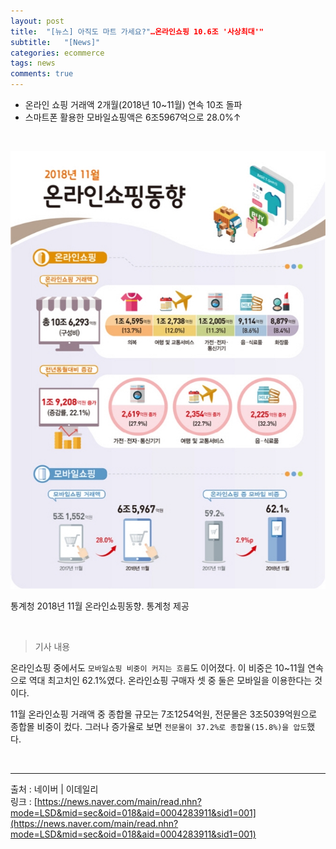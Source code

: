 ```yaml
---
layout: post
title:  "[뉴스] 아직도 마트 가세요?"…온라인쇼핑 10.6조 '사상최대'"
subtitle:   "[News]"
categories: ecommerce
tags: news
comments: true
---
```


- 온라인 쇼핑 거래액 2개월(2018년 10~11월) 연속 10조 돌파  
- 스마트폰 활용한 모바일쇼핑액은 6조5967억으로 28.0%↑

<br>


[![news_20190102-s1](/assets/img/devlog/201901/news_20190102.jpg)]()

통계청 2018년 11월 온라인쇼핑동향. 통계청 제공

<br>


> 기사 내용

온라인쇼핑 중에서도 `모바일쇼핑 비중이 커지는 흐름`도 이어졌다. 이 비중은 10~11월 연속으로 역대 최고치인 62.1%였다. 온라인쇼핑 구매자 셋 중 둘은 모바일을 이용한다는 것이다.  

11월 온라인쇼핑 거래액 중 종합몰 규모는 7조1254억원, 전문몰은 3조5039억원으로 종합몰 비중이 컸다. 그러나 증가율로 보면 `전문몰이 37.2%로 종합몰(15.8%)을 압도`했다.

<br>


---
출처 : 네이버 | 이데일리  
링크 : [https://news.naver.com/main/read.nhn?mode=LSD&mid=sec&oid=018&aid=0004283911&sid1=001](https://news.naver.com/main/read.nhn?mode=LSD&mid=sec&oid=018&aid=0004283911&sid1=001)
